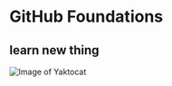 # GitHub Foundations
## learn new thing
![Image of Yaktocat](https://octodex.github.com/images/yaktocat.png)




